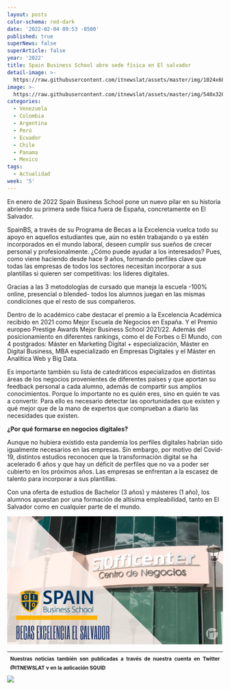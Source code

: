 ```yaml
---
layout: posts
color-schema: red-dark
date: '2022-02-04 09:53 -0500'
published: true
superNews: false
superArticle: false
year: '2022'
title: Spain Business School abre sede física en El salvador
detail-image: >-
  https://raw.githubusercontent.com/itnewslat/assets/master/img/1024x680/spain-business-school-g.jpg
image: >-
  https://raw.githubusercontent.com/itnewslat/assets/master/img/540x320/spain-business-school-p.jpg
categories:
  - Venezuela
  - Colombia
  - Argentina
  - Perú
  - Ecuador
  - Chile
  - Panama
  - Mexico
tags:
  - Actualidad
week: '5'
---
```

En enero de 2022 Spain Business School pone un nuevo pilar en su historia abriendo su primera sede física fuera de España, concretamente en El Salvador.

SpainBS, a través de su Programa de Becas a la Excelencia vuelca todo su apoyo en aquellos estudiantes que, aún no estén trabajando o ya estén incorporados en el mundo laboral, deseen cumplir sus sueños de crecer personal y profesionalmente.
¿Cómo puede ayudar a los interesados? Pues, como viene haciendo desde hace 9 años, formando perfiles clave que todas las empresas de todos los sectores necesitan incorporar a sus plantillas si quieren ser competitivas: los líderes digitales.

Gracias a las 3 metodologías de cursado que maneja la escuela -100% online, presencial o blended- todos los alumnos juegan en las mismas condiciones que el resto de sus compañeros. 

Dentro de lo académico cabe destacar el premio a la Excelencia Académica recibido en 2021 como Mejor Escuela de Negocios en España. Y el Premio europeo Prestige Awards Mejor Business School 2021/22. Además del posicionamiento en diferentes rankings, como el de Forbes o El Mundo, con 4 postgrados: Máster en Marketing Digital + especialización, Máster en Digital Business, MBA especializado en Empresas Digitales y el Máster en Analítica Web y Big Data.

Es importante también su lista de catedráticos especializados en distintas áreas de los negocios provenientes de diferentes países y que aportan su feedback personal a cada alumno, además de compartir sus amplios conocimientos. Porque lo importante no es quién eres, sino en quién te vas a convertir. Para ello es necesario detectar las oportunidades que existen y qué mejor que de la mano de expertos que comprueban a diario las necesidades que existen.

**¿Por qué formarse en negocios digitales?**

Aunque no hubiera existido esta pandemia los perfiles digitales habrían sido igualmente necesarios en las empresas. Sin embargo, por motivo del Covid-19, distintos estudios reconocen que la transformación digital se ha acelerado 6 años y que hay un déficit de perfiles que no va a poder ser cubierto en los próximos años. Las empresas se enfrentan a la escasez de talento para incorporar a sus plantillas.

Con una oferta de estudios de Bachelor (3 años) y másteres (1 año), los alumnos apuestan por una formación de altísima empleabilidad, tanto en El Salvador como en cualquier parte de el mundo. 

![](https://raw.githubusercontent.com/itnewslat/assets/master/img/540x320/spain-business-school-p.jpg)


<table style="height: 42px;" width="569">
<tbody>
<tr>
<td style="text-align: justify;"><sub><strong>Nuestras noticias también son publicadas a través de nuestra cuenta en Twitter <a href="https://twitter.com/itnewslat?lang=es">@ITNEWSLAT</a> y en la aplicación <a href="https://squidapp.co/en/">SQUID</a></strong></sub></td>
</tr>
</tbody>
</table>

<img src="https://tracker.metricool.com/c3po.jpg?hash=56f88a41e39ab42c063cc51676587a04"/>